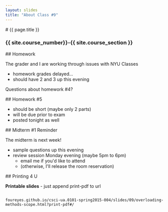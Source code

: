 ```yaml
---
layout: slides
title: "About Class #9"
---
```

<section markdown="block" class="intro-slide">
# {{ page.title }}

### {{ site.course_number}}-{{ site.course_section }}

<p><small></small></p>
</section>

<section markdown="block">
## Homework

The grader and I are working through issues with NYU Classes

* homework grades delayed...
* should have 2 and 3 up this evening

Questions about homework #4?
</section>

<section markdown="block">
## Homework #5

* should be short (maybe only 2 parts)
* will be due prior to exam
* posted tonight as well

</section>
<section markdown="block">
## Midterm #1 Reminder

The midterm is next week!

* sample questions up this evening
* review session Monday evening (maybe 5pm to 6pm)
	* email me if you'd like to attend
	* (otherwise, I'll release the room reservation)

</section>

<section markdown="block">
## Printing 4 U

__Printable slides__ - just append print-pdf to url

<pre><code data-trim contenteditable>
foureyes.github.io/csci-ua.0101-spring2015-004/slides/09/overloading-methods-scope.html?print-pdf#/
</code></pre>

</section>
